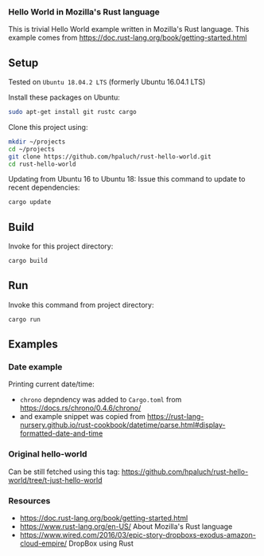 ### Hello World in Mozilla's Rust language

This is trivial Hello World example written in Mozilla's Rust language.
This example comes from https://doc.rust-lang.org/book/getting-started.html


## Setup

Tested on `Ubuntu 18.04.2 LTS` (formerly Ubuntu 16.04.1 LTS)

Install these packages on Ubuntu:

```bash
sudo apt-get install git rustc cargo
```
Clone this project using:

```bash
mkdir ~/projects
cd ~/projects
git clone https://github.com/hpaluch/rust-hello-world.git
cd rust-hello-world
```

Updating from Ubuntu 16 to Ubuntu 18:
Issue this command to update to recent dependencies:
```bash
cargo update
```

## Build

Invoke for this project directory:

```bash
cargo build
```

## Run

Invoke this command from project directory:

```bash
cargo run
```

## Examples

### Date example

Printing current date/time:
* `chrono` depndency was added to `Cargo.toml` 
  from https://docs.rs/chrono/0.4.6/chrono/
* and example snippet was copied
  from https://rust-lang-nursery.github.io/rust-cookbook/datetime/parse.html#display-formatted-date-and-time

### Original hello-world

Can be still fetched using this tag: https://github.com/hpaluch/rust-hello-world/tree/t-just-hello-world



### Resources

* https://doc.rust-lang.org/book/getting-started.html
* https://www.rust-lang.org/en-US/ About Mozilla's Rust language
* https://www.wired.com/2016/03/epic-story-dropboxs-exodus-amazon-cloud-empire/ DropBox using Rust


